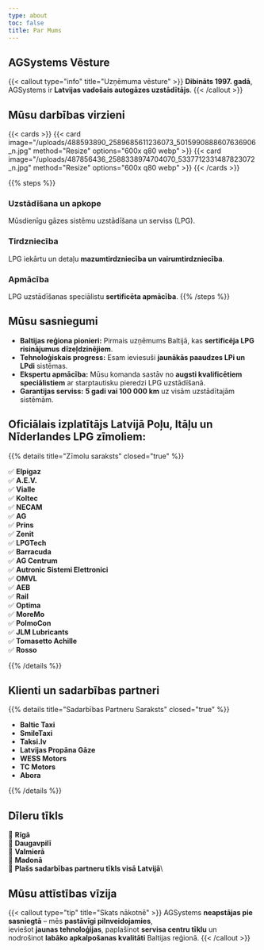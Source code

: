 ```yaml
---
type: about
toc: false
title: Par Mums
---
```


## AGSystems Vēsture

{{< callout type="info" title="Uzņēmuma vēsture" >}}
**Dibināts 1997. gadā**, AGSystems ir **Latvijas vadošais autogāzes uzstādītājs**.
{{< /callout >}}

## Mūsu darbības virzieni

{{< cards >}}
{{< card image="/uploads/488593890_2589685611236073_5015990888607636906_n.jpg" method="Resize" options="600x q80 webp" >}}
{{< card image="/uploads/487856436_2588338974704070_5337712331487823072_n.jpg" method="Resize" options="600x q80 webp" >}}
{{< /cards >}}

{{% steps %}}

### Uzstādīšana un apkope

Mūsdienīgu gāzes sistēmu uzstādīšana un serviss (LPG).

### Tirdzniecība

LPG iekārtu un detaļu **mazumtirdzniecība un vairumtirdzniecība**.

### Apmācība

LPG uzstādīšanas speciālistu **sertificēta apmācība**.
{{% /steps %}}

## Mūsu sasniegumi

* **Baltijas reģiona pionieri:** Pirmais uzņēmums Baltijā, kas **sertificēja LPG risinājumus dīzeļdzinējiem**.
* **Tehnoloģiskais progress:** Esam ieviesuši **jaunākās paaudzes LPi un LPdi** sistēmas.
* **Ekspertu apmācība:** Mūsu komanda sastāv no **augsti kvalificētiem speciālistiem** ar starptautisku pieredzi LPG uzstādīšanā.
* **Garantijas serviss:** **5 gadi vai 100 000 km** uz visām uzstādītajām sistēmām.

## Oficiālais izplatītājs Latvijā Poļu, Itāļu un Nīderlandes LPG zīmoliem:

{{% details title="Zīmolu saraksts" closed="true" %}}

✅ **Elpigaz**\
✅ **A.E.V.**\
✅ **Vialle**\
✅ **Koltec**\
✅ **NECAM**\
✅ **AG**\
✅ **Prins**\
✅ **Zenit**\
✅ **LPGTech**\
✅ **Barracuda**\
✅ **AG Centrum**\
✅ **Autronic Sistemi Elettronici**\
✅ **OMVL**\
✅ **AEB**\
✅ **Rail**\
✅ **Optima**\
✅ **MoreMo**\
✅ **PolmoCon**\
✅ **JLM Lubricants**\
✅ **Tomasetto Achille**\
✅ **Rosso**

{{% /details %}}

## Klienti un sadarbības partneri

{{% details title="Sadarbības Partneru Saraksts" closed="true" %}}

* **Baltic Taxi**
* **SmileTaxi**
* **Taksi.lv**
* **Latvijas Propāna Gāze**
* **WESS Motors**
* **TC Motors**
* **Abora**

{{% /details %}}

## Dīleru tīkls

📍 **Rīgā**\
📍 **Daugavpilī**\
📍 **Valmierā**\
📍 **Madonā**\
📍 **Plašs sadarbības partneru tīkls visā Latvijā**\

## Mūsu attīstības vīzija

{{< callout type="tip" title="Skats nākotnē" >}}
AGSystems **neapstājas pie sasniegtā** – mēs **pastāvīgi pilnveidojamies**,\
ieviešot **jaunas tehnoloģijas**, paplašinot **servisa centru tīklu** un\
nodrošinot **labāko apkalpošanas kvalitāti** Baltijas reģionā.
{{< /callout >}}
